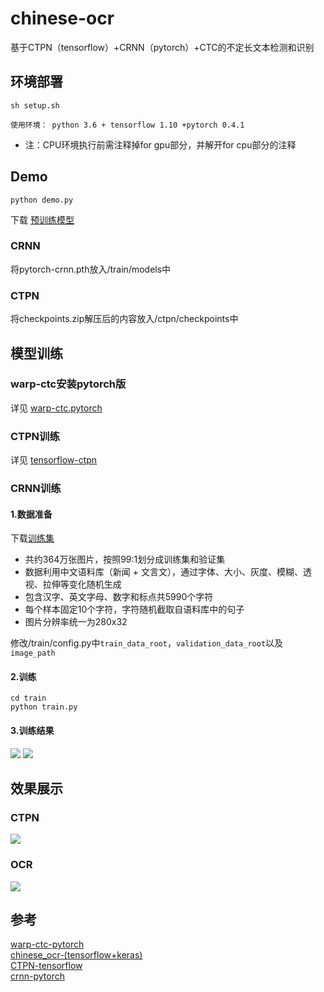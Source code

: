 # chinese-ocr
基于CTPN（tensorflow）+CRNN（pytorch）+CTC的不定长文本检测和识别

## 环境部署
    sh setup.sh  
      
    使用环境： python 3.6 + tensorflow 1.10 +pytorch 0.4.1
* 注：CPU环境执行前需注释掉for gpu部分，并解开for cpu部分的注释

## Demo
    python demo.py    
    
下载 [预训练模型](https://pan.baidu.com/s/1b2Fsf1oYgZOueYW2kvUpfg)  
### CRNN 
将pytorch-crnn.pth放入/train/models中  
### CTPN
将checkpoints.zip解压后的内容放入/ctpn/checkpoints中

## 模型训练
### warp-ctc安装pytorch版
详见 [warp-ctc.pytorch](https://github.com/SeanNaren/warp-ctc)

### CTPN训练
详见 [tensorflow-ctpn](https://github.com/eragonruan/text-detection-ctpn)
### CRNN训练
#### 1.数据准备
下载[训练集](https://pan.baidu.com/s/1E_1iFERWr9Ro-dmlSVY8pA)

* 共约364万张图片，按照99:1划分成训练集和验证集  
* 数据利用中文语料库（新闻 + 文言文），通过字体、大小、灰度、模糊、透视、拉伸等变化随机生成  
* 包含汉字、英文字母、数字和标点共5990个字符  
* 每个样本固定10个字符，字符随机截取自语料库中的句子  
* 图片分辨率统一为280x32  

修改/train/config.py中`train_data_root`，`validation_data_root`以及`image_path`  
#### 2.训练
    cd train  
    python train.py
#### 3.训练结果
![](https://github.com/ooooverflow/chinese-ocr/blob/master/demo/val.png)
![](https://github.com/ooooverflow/chinese-ocr/blob/master/demo/ocr.png)

## 效果展示
### CTPN
![](https://github.com/ooooverflow/chinese-ocr/blob/master/demo/demo.jpg)
### OCR
![](https://github.com/ooooverflow/chinese-ocr/blob/master/demo/demo.png)

## 参考
[warp-ctc-pytorch](https://github.com/SeanNaren/warp-ctc)  
[chinese_ocr-(tensorflow+keras)](https://github.com/YCG09/chinese_ocr)  
[CTPN-tensorflow](https://github.com/eragonruan/text-detection-ctpn)  
[crnn-pytorch](https://github.com/meijieru/crnn.pytorch)
